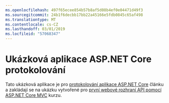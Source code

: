 ```yaml
---
ms.openlocfilehash: 497f65ecee854b57b8af5d08b4ef0e04471d49f3
ms.sourcegitcommit: 24b1f6decbb17bb22a45166e5fdb0845c65af498
ms.translationtype: MT
ms.contentlocale: cs-CZ
ms.lasthandoff: 03/01/2019
ms.locfileid: "57068347"
---
```

# <a name="aspnet-core-logging-sample-application"></a>Ukázková aplikace ASP.NET Core protokolování

Tato ukázková aplikace je pro [protokolování aplikace ASP.NET Core](https://docs.microsoft.com/aspnet/core/fundamentals/logging/index) článku a zakládají se na ukázku vytvořené pro [první webové rozhraní API pomocí ASP.NET Core MVC](https://docs.microsoft.com/aspnet/core/tutorials/first-web-api) kurzu.
